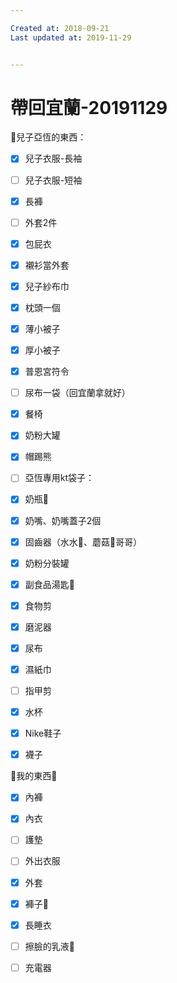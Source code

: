 ```yaml
---

Created at: 2018-09-21
Last updated at: 2019-11-29


---
```


# 帶回宜蘭-20191129


👦兒子亞恆的東西：
- [x] 兒子衣服-長袖
- [ ] 兒子衣服-短袖
- [x] 長褲
- [ ] 外套2件
- [x] 包屁衣
- [x] 襯衫當外套
- [x] 兒子紗布巾
- [x] 枕頭一個
- [x] 薄小被子
- [x] 厚小被子
- [x] 普恩宮符令
- [ ] 尿布一袋（回宜蘭拿就好）
- [x] 餐椅
- [x] 奶粉大罐
- [x] 帽踢熊

- [ ] 亞恆專用kt袋子：
- [x] 奶瓶🍼
- [x] 奶嘴、奶嘴蓋子2個
- [x] 固齒器（水水🐒、蘑菇🍄哥哥）
- [x] 奶粉分裝罐
- [x] 副食品湯匙🥄
- [x] 食物剪
- [x] 磨泥器
- [x] 尿布
- [x] 濕紙巾
- [ ] 指甲剪
- [x] 水杯
- [x] Nike鞋子
- [x] 襪子

🥨我的東西🥨
- [x] 內褲
- [x] 內衣
- [ ] 護墊
- [ ] 外出衣服
- [x] 外套
- [x] 褲子👖
- [x] 長睡衣
- [ ] 擦臉的乳液🧴
- [ ] 充電器

